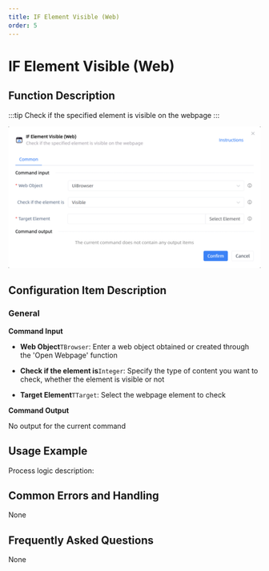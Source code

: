 ```yaml
---
title: IF Element Visible (Web)
order: 5
---
```


# IF Element Visible (Web)

## Function Description

:::tip 
Check if the specified element is visible on the webpage
:::

![IF Element Visible (Web)](../../assets/IF%20Element%20Visible%20(Web)_command.png)

## Configuration Item Description

### General

**Command Input**

- **Web Object**`TBrowser`: Enter a web object obtained or created through the 'Open Webpage' function

- **Check if the element is**`Integer`: Specify the type of content you want to check, whether the element is visible or not

- **Target Element**`TTarget`: Select the webpage element to check


**Command Output**

No output for the current command

## Usage Example

Process logic description:

## Common Errors and Handling

None

## Frequently Asked Questions

None

